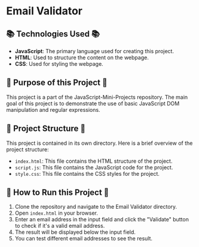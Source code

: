 # Email Validator

## 📚 Technologies Used 📚

- **JavaScript**: The primary language used for creating this project.
- **HTML**: Used to structure the content on the webpage.
- **CSS**: Used for styling the webpage.

## 🎯 Purpose of this Project 🎯

This project is a part of the JavaScript-Mini-Projects repository. The main goal of this project is to demonstrate the use of basic JavaScript DOM manipulation and regular expressions.

## 📂 Project Structure 📂

This project is contained in its own directory. Here is a brief overview of the project structure:

- `index.html`: This file contains the HTML structure of the project.
- `script.js`: This file contains the JavaScript code for the project.
- `style.css`: This file contains the CSS styles for the project.

## 🚀 How to Run this Project 🚀

1. Clone the repository and navigate to the Email Validator directory.
2. Open `index.html` in your browser.
3. Enter an email address in the input field and click the "Validate" button to check if it's a valid email address.
4. The result will be displayed below the input field.
5. You can test different email addresses to see the result.
